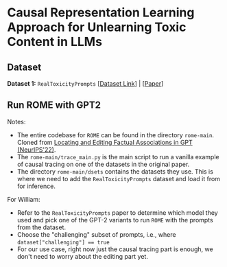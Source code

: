 # Causal Representation Learning Approach for Unlearning Toxic Content in LLMs

## Dataset

**Dataset 1:** `RealToxicityPrompts` [[Dataset Link](https://huggingface.co/datasets/allenai/real-toxicity-prompts)] | [[Paper](https://arxiv.org/pdf/2009.11462)]

## Run ROME with GPT2

Notes:

- The entire codebase for `ROME` can be found in the directory `rome-main`. Cloned from [Locating and Editing Factual Associations in GPT (NeurIPS'22)](https://arxiv.org/pdf/2202.05262).
- The `rome-main/trace_main.py` is the main script to run a vanilla example of causal tracing on one of the datasets in the original paper.
- The directory `rome-main/dsets` contains the datasets they use. This is where we need to add the `RealToxicityPrompts` dataset and load it from for inference.

For William:

- Refer to the `RealToxicityPrompts` paper to determine which model they used and pick one of the GPT-2 variants to run `ROME` with the prompts from the dataset.
- Choose the "challenging" subset of prompts, i.e., where `dataset["challenging"] == true`
- For our use case, right now just the causal tracing part is enough, we don't need to worry about the editing part yet.